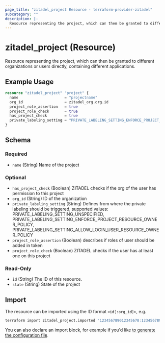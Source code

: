 ```yaml
---
page_title: "zitadel_project Resource - terraform-provider-zitadel"
subcategory: ""
description: |-
  Resource representing the project, which can then be granted to different organizations or users directly, containing different applications.
---
```


# zitadel_project (Resource)

Resource representing the project, which can then be granted to different organizations or users directly, containing different applications.

## Example Usage

```terraform
resource "zitadel_project" "project" {
  name                     = "projectname"
  org_id                   = zitadel_org.org.id
  project_role_assertion   = true
  project_role_check       = true
  has_project_check        = true
  private_labeling_setting = "PRIVATE_LABELING_SETTING_ENFORCE_PROJECT_RESOURCE_OWNER_POLICY"
}
```

<!-- schema generated by tfplugindocs -->
## Schema

### Required

- `name` (String) Name of the project

### Optional

- `has_project_check` (Boolean) ZITADEL checks if the org of the user has permission to this project
- `org_id` (String) ID of the organization
- `private_labeling_setting` (String) Defines from where the private labeling should be triggered, supported values: PRIVATE_LABELING_SETTING_UNSPECIFIED, PRIVATE_LABELING_SETTING_ENFORCE_PROJECT_RESOURCE_OWNER_POLICY, PRIVATE_LABELING_SETTING_ALLOW_LOGIN_USER_RESOURCE_OWNER_POLICY
- `project_role_assertion` (Boolean) describes if roles of user should be added in token
- `project_role_check` (Boolean) ZITADEL checks if the user has at least one on this project

### Read-Only

- `id` (String) The ID of this resource.
- `state` (String) State of the project

## Import

The resource can be imported using the ID format `<id[:org_id]>`, e.g.

```bash
terraform import zitadel_project.imported '123456789012345678:123456789012345678'
```

You can also declare an import block, for example if you'd like [to generate the configuration file](https://developer.hashicorp.com/terraform/language/import/generating-configuration).
